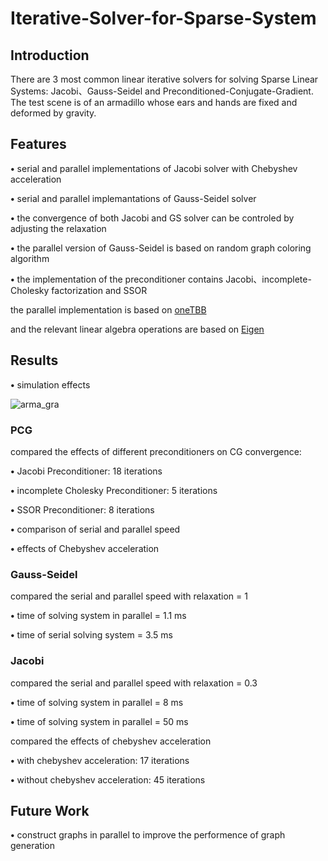# Iterative-Solver-for-Sparse-System

## Introduction
There are 3 most common linear iterative solvers for solving Sparse Linear Systems: Jacobi、Gauss-Seidel and Preconditioned-Conjugate-Gradient.
The test scene is of an armadillo whose ears and hands are fixed and deformed by gravity.

## Features
<p><strong>&bull;</strong> serial and parallel implementations of Jacobi solver with Chebyshev acceleration <p> 
  
<p><strong>&bull;</strong> serial and parallel implemantations of Gauss-Seidel solver <p>
  
<p><strong>&bull;</strong> the convergence of both Jacobi and GS solver can be controled by adjusting the relaxation <p>
  
<p><strong>&bull;</strong> the parallel version of Gauss-Seidel is based on random graph coloring algorithm <p>
  
<p><strong>&bull;</strong> the implementation of the preconditioner contains Jacobi、incomplete-Cholesky factorization and SSOR <p>

the parallel implementation is based on [oneTBB](https://github.com/oneapi-src/oneTBB)

and the relevant linear algebra operations are based on [Eigen](https://eigen.tuxfamily.org/dox/group__TutorialSparse.html)

## Results

<p><strong>&bull;</strong> simulation effects <p>

![arma_gra](results/arma_gra.gif)

### PCG 

compared the effects of different preconditioners on CG convergence: 

<p><strong>&bull;</strong> Jacobi Preconditioner: 18 iterations <p>
  
<p><strong>&bull;</strong> incomplete Cholesky Preconditioner: 5 iterations <p>
  
<p><strong>&bull;</strong> SSOR Preconditioner: 8 iterations <p>  

<p><strong>&bull;</strong> comparison of serial and parallel speed <p>

<p><strong>&bull;</strong> effects of Chebyshev acceleration <p>

### Gauss-Seidel

compared the serial and parallel speed with relaxation = 1

<p><strong>&bull;</strong> time of solving system in parallel = 1.1 ms <p> 

<p><strong>&bull;</strong> time of serial solving system = 3.5 ms <p>

### Jacobi

compared the serial and parallel speed with relaxation = 0.3

<p><strong>&bull;</strong> time of solving system in parallel = 8 ms <p> 

<p><strong>&bull;</strong> time of solving system in parallel = 50 ms <p> 

compared the effects of chebyshev acceleration 

<p><strong>&bull;</strong> with chebyshev acceleration: 17 iterations <p> 

<p><strong>&bull;</strong> without chebyshev acceleration: 45 iterations <p> 

## Future Work
<p><strong>&bull;</strong> construct graphs in parallel to improve the performence of graph generation <p> 
